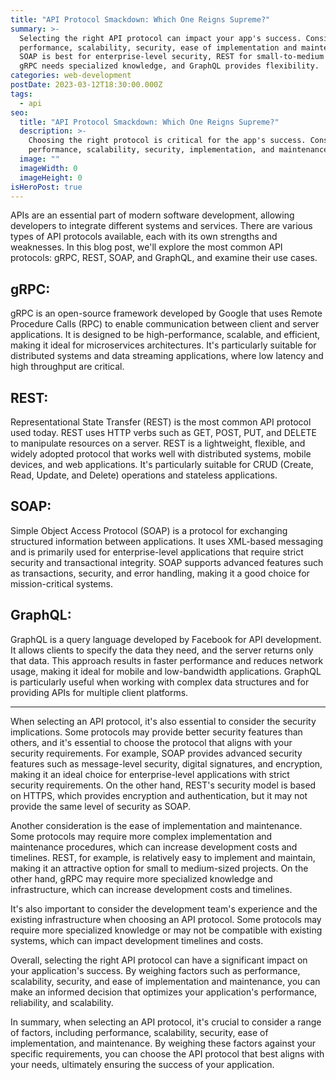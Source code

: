 ```yaml
---
title: "API Protocol Smackdown: Which One Reigns Supreme?"
summary: >-
  Selecting the right API protocol can impact your app's success. Consider
  performance, scalability, security, ease of implementation and maintenance.
  SOAP is best for enterprise-level security, REST for small-to-medium projects,
  gRPC needs specialized knowledge, and GraphQL provides flexibility.
categories: web-development
postDate: 2023-03-12T18:30:00.000Z
tags:
  - api
seo:
  title: "API Protocol Smackdown: Which One Reigns Supreme?"
  description: >-
    Choosing the right protocol is critical for the app's success. Consider
    performance, scalability, security, implementation, and maintenance
  image: ""
  imageWidth: 0
  imageHeight: 0
isHeroPost: true
---
```


APIs are an essential part of modern software development, allowing developers to integrate different systems and services. There are various types of API protocols available, each with its own strengths and weaknesses. In this blog post, we'll explore the most common API protocols: gRPC, REST, SOAP, and GraphQL, and examine their use cases.

## gRPC:

gRPC is an open-source framework developed by Google that uses Remote Procedure Calls (RPC) to enable communication between client and server applications. It is designed to be high-performance, scalable, and efficient, making it ideal for microservices architectures. It's particularly suitable for distributed systems and data streaming applications, where low latency and high throughput are critical.

## REST:

Representational State Transfer (REST) is the most common API protocol used today. REST uses HTTP verbs such as GET, POST, PUT, and DELETE to manipulate resources on a server. REST is a lightweight, flexible, and widely adopted protocol that works well with distributed systems, mobile devices, and web applications. It's particularly suitable for CRUD (Create, Read, Update, and Delete) operations and stateless applications.

## SOAP:

Simple Object Access Protocol (SOAP) is a protocol for exchanging structured information between applications. It uses XML-based messaging and is primarily used for enterprise-level applications that require strict security and transactional integrity. SOAP supports advanced features such as transactions, security, and error handling, making it a good choice for mission-critical systems.

## GraphQL:

GraphQL is a query language developed by Facebook for API development. It allows clients to specify the data they need, and the server returns only that data. This approach results in faster performance and reduces network usage, making it ideal for mobile and low-bandwidth applications. GraphQL is particularly useful when working with complex data structures and for providing APIs for multiple client platforms.

---

When selecting an API protocol, it's also essential to consider the security implications. Some protocols may provide better security features than others, and it's essential to choose the protocol that aligns with your security requirements. For example, SOAP provides advanced security features such as message-level security, digital signatures, and encryption, making it an ideal choice for enterprise-level applications with strict security requirements. On the other hand, REST's security model is based on HTTPS, which provides encryption and authentication, but it may not provide the same level of security as SOAP.

Another consideration is the ease of implementation and maintenance. Some protocols may require more complex implementation and maintenance procedures, which can increase development costs and timelines. REST, for example, is relatively easy to implement and maintain, making it an attractive option for small to medium-sized projects. On the other hand, gRPC may require more specialized knowledge and infrastructure, which can increase development costs and timelines.

It's also important to consider the development team's experience and the existing infrastructure when choosing an API protocol. Some protocols may require more specialized knowledge or may not be compatible with existing systems, which can impact development timelines and costs.

Overall, selecting the right API protocol can have a significant impact on your application's success. By weighing factors such as performance, scalability, security, and ease of implementation and maintenance, you can make an informed decision that optimizes your application's performance, reliability, and scalability.

In summary, when selecting an API protocol, it's crucial to consider a range of factors, including performance, scalability, security, ease of implementation, and maintenance. By weighing these factors against your specific requirements, you can choose the API protocol that best aligns with your needs, ultimately ensuring the success of your application.
